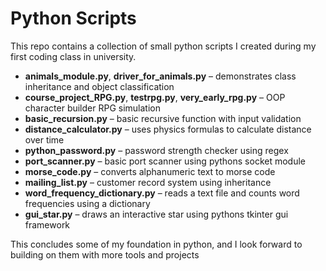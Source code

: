 # Python Scripts
This repo contains a collection of small python scripts I created during my first coding class in university. 

- **animals_module.py**, **driver_for_animals.py** – demonstrates class inheritance and object classification 
- **course_project_RPG.py**, **testrpg.py**, **very_early_rpg.py** – OOP character builder RPG simulation
- **basic_recursion.py** – basic recursive function with input validation
- **distance_calculator.py** – uses physics formulas to calculate distance over time
- **python_password.py** – password strength checker using regex
- **port_scanner.py** – basic port scanner using pythons socket module
- **morse_code.py** – converts alphanumeric text to morse code
- **mailing_list.py** – customer record system using inheritance
- **word_frequency_dictionary.py** – reads a text file and counts word frequencies using a dictionary
- **gui_star.py** – draws an interactive star using pythons tkinter gui framework

This concludes some of my foundation in python, and I look forward to building on them with more tools and projects
